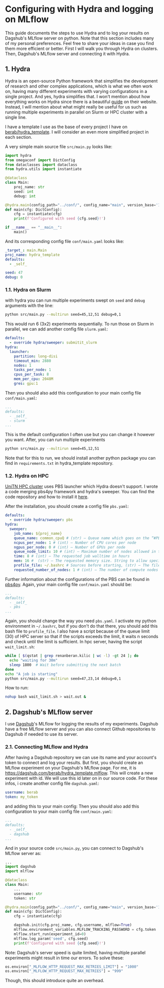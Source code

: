 # Configuring with Hydra and logging on MLflow

This guide documents the steps to use Hydra and to log your results on Dagshub's MLflow 
server on python. Note that this section includes many of my personal preferences. Feel 
free to share your ideas in case you find them more efficient or better.
First I will walk you through Hydra on clusters. Then, Dagshub's MLflow server and connecting it with Hydra.

## 1. Hydra
Hydra is an open-source Python framework that simplifies the development of research and 
other complex applications, which is what we often work on, having many different 
experiments with varying configurations in a single project. And yes, hydra simplifies 
that. I won't mention about how everything works on Hydra since there is a beautiful
[guide](https://hydra.cc/docs/intro/) on their website. Instead, I will mention about 
what might really be useful for us such as running multiple experiments in parallel on 
Slurm or HPC cluster with a single line.


I have a template I use as the base of every project I have on
[berab/hydra_template](github.com/berab/hydra_template). I will consider an even 
more simplified project in each section. 

A very simple main source file `src/main.py` looks like:
```python
import hydra
from omegaconf import DictConfig
from dataclasses import dataclass
from hydra.utils import instantiate

@dataclass
class Main:
    proj_name: str
    seed: int
    debug: int

@hydra.main(config_path="../conf/", config_name="main", version_base='1.2')
def main(cfg: DictConfig):
    cfg = instantiate(cfg)
    print(f'Configured with seed {cfg.seed}!')

if __name__ == "__main__":
    main()
```
And its corresponding config file `conf/main.yaml` looks like:
```yaml
_target_: main.Main
proj_name: hydra_template
defaults:
  - _self_

seed: 47
debug: 0
```

### 1.1. Hydra on Slurm

with hydra you can run multiple experiments swept on `seed` and `debug` arguments
with the line:
```sh
python src/main.py --multirun seed=45,12,51 debug=0,1
```
This would run 6 (3x2) experiments sequentially. To run those on Slurm in parallel, we
can add another config file `slurm.yaml`:
```yaml
defaults:
  - override hydra/sweeper: submitit_slurm
hydra:
  launcher:
    partition: long-disi
    timeout_min: 2880
    nodes: 1
    tasks_per_node: 1
    cpus_per_task: 8
    mem_per_cpu: 2048M
    gres: gpu:1
```

Then you should also add this configuration to your main config file `conf/main.yaml`:
```yaml
...
defaults:
  - _self_
  - slurm
...
```

This is the default configuration I often use but you can change it however you want.
After, you can run multiple experiments
```sh
python src/main.py --multirun seed=45,12,51
```
Note that for this to run, we should install another python package you can find in
`requirements.txt` in hydra_template repository.

### 1.2. Hydra on HPC
[hpc_url]: https://docs.google.com/document/d/1u8aIAxgXTUoavdkOkAA5DX-COn0NhYeqdg-uYGgcdGs/edit?tab=t.0
[pbs_launcher_repo]: https://github.com/berab/hydra/tree/main/plugins/pbs_launcher_plugin
[pbs4py]: https://nasa.github.io/pbs4py/index.html
[UniTN HPC cluster][hpc_url] uses PBS launcher which Hydra doesn't support. I wrote a 
code merging pbs4py framework and hydra's sweeper. You can find the code repository and
how to install it [here][pbs_launcher_repo].

After the installation, you should create a config file `pbs.yaml`:
```yaml
defaults:
  - override hydra/sweeper: pbs
hydra:
  sweeper:
    job_name: ${proj_name}
    queue_name: common_cpuQ # (str) – Queue name which goes on the “#PBS -N {name}” line of the pbs header)
    ncpus_per_node: 1 # (int) – Number of CPU cores per node
    ngpus_per_node: 0 # (int) – Number of GPUs per node
    queue_node_limit: 10 # (int) – Maximum number of nodes allowed in this queue
    time: 8 # (int) – The requested job walltime in hours
    mem: 16 #  (str) – The requested memory size. String to allow specifying in G, MB, etc.
    profile_file: ~/.bashrc # Sources before starting, (str) – The file setting the environment to source inside the PBS job.  Set to ‘’ if you do not wish to source a file.
    requested_number_of_nodes: 1 # (int) – The number of compute nodes to request
```
Further information about the configurations of the PBS can be found in [pbs4py][pbs4py].
Again, your main config file `conf/main.yaml` should be:
```yaml
...
defaults:
  - _self_
  - pbs
...
```
Again, you should change the way you need `pbs.yaml`. I activate my python environment
in `~/.bashrc`, but if you don't do that there, you should add this bash file 
to `profile_file`.
I also have a script because of the queue limit (30) of HPC server so that if the scripts 
exceeds the limit, it waits n seconds and check until the limit is sufficient. 
In hpc server, having the script `wait_limit.sh`:
```sh
while [ $(qstat | grep renanberan.kilic | wc -l) -gt 24 ]; do
  echo "waiting for 30m"
  sleep 1800  # Wait before submitting the next batch
done
echo "A job is starting"
python src/main.py --multirun seed=47,23,14 debug=0,1
```

How to run:
```sh
nohup bash wait_limit.sh > wait.out &
```

## 2. Dagshub's MLflow server
I use [Dagshub](https://dagshub.com)'s MLflow for logging the results of my 
experiments. Dagshub have a free MLflow server and you can also connect Github 
repositories to Dagshub if needed to use its server.

### 2.1. Connecting MLflow and Hydra
After having a Dagshub repository we can use its name and your account's token to 
connect and log your results.
But first, you should create an MLflow experiment on your Dagshub's MLflow page. 
For me, it is <https://dagshub.com/berab/hydra_template.mlflow>.
This will create a new experiment with id. We will use this id later on in our source code.
For these infos, i create another config file `dagshub.yaml`:
```yaml
username: berab
token: my_token
```
and adding this to your main config:
Then you should also add this configuration to your main config file `conf/main.yaml`:
```yaml
...
defaults:
  - _self_
  - dagshub
...
```

And in your source code `src/main.py`, you can connect to Dagshub's MLflow server as:
```python
...
import dagshub
import mlflow

@dataclass
class Main:
    ...
    username: str
    token: str

@hydra.main(config_path="../conf/", config_name="main", version_base='1.2')
def main(cfg: DictConfig):
    cfg = instantiate(cfg)

    dagshub.init(cfg.proj_name, cfg.username, mlflow=True)
    mlflow.environment_variables.MLFLOW_TRACKING_PASSWORD = cfg.token
    mlflow.start_run(experiment_id=0)
    mlflow.log_param('seed', cfg.seed)
    print(f'Configured with seed {cfg.seed}!')
```

Note: Dagshub's server speed is quite limited, having multiple parallel 
experiments might result in time our errors. To solve these:
```python
os.environ["_MLFLOW_HTTP_REQUEST_MAX_RETRIES_LIMIT"] = "1000"
os.environ["_MLFLOW_HTTP_REQUEST_MAX_RETRIES"] = "999"
```
Though, this should introduce quite an overhead.
